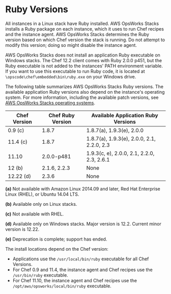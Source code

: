 # Ruby Versions<a name="workingcookbook-ruby"></a>

All instances in a Linux stack have Ruby installed\. AWS OpsWorks Stacks installs a Ruby package on each instance, which it uses to run Chef recipes and the instance agent\. AWS OpsWorks Stacks determines the Ruby version based on which Chef version the stack is running\. Do not attempt to modify this version; doing so might disable the instance agent\.

AWS OpsWorks Stacks does not install an application Ruby executable on Windows stacks\. The Chef 12\.2 client comes with Ruby 2\.0\.0 p451, but the Ruby executable is not added to the instances' PATH environment variable\. If you want to use this executable to run Ruby code, it is located at `\opscode\chef\embedded\bin\ruby.exe` on your Windows drive\.

The following table summarizes AWS OpsWorks Stacks Ruby versions\. The available application Ruby versions also depend on the instance's operating system\. For more information, including the available patch versions, see [AWS OpsWorks Stacks operating systems](workinginstances-os.md)\.


| Chef Version | Chef Ruby Version | Available Application Ruby Versions | 
| --- | --- | --- | 
| 0\.9 \(c\) | 1\.8\.7 | 1\.8\.7\(a\), 1\.9\.3\(e\), 2\.0\.0 | 
| 11\.4 \(c\) | 1\.8\.7 | 1\.8\.7\(a\), 1\.9\.3\(e\), 2\.0\.0, 2\.1, 2\.2\.0, 2\.3 | 
| 11\.10 | 2\.0\.0\-p481 | 1\.9\.3\(c, e\), 2\.0\.0, 2\.1, 2\.2\.0, 2\.3, 2\.6\.1 | 
| 12 \(b\) | 2\.1\.6, 2\.2\.3 | None | 
| 12\.22 \(d\) | 2\.3\.6 | None | 

**\(a\)** Not available with Amazon Linux 2014\.09 and later, Red Hat Enterprise Linux \(RHEL\), or Ubuntu 14\.04 LTS\.

**\(b\)** Available only on Linux stacks\.

**\(c\)** Not available with RHEL\.

**\(d\)** Available only on Windows stacks\. Major version is 12\.2\. Current minor version is 12\.22\.

**\(e\)** Deprecation is complete; support has ended\.

The install locations depend on the Chef version:
+ Applications use the `/usr/local/bin/ruby` executable for all Chef Versions\.
+ For Chef 0\.9 and 11\.4, the instance agent and Chef recipes use the `/usr/bin/ruby` executable\.
+ For Chef 11\.10, the instance agent and Chef recipes use the `/opt/aws/opsworks/local/bin/ruby` executable\. 